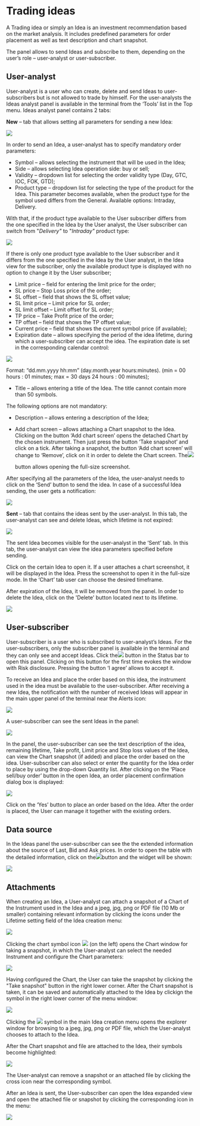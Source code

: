 # Trading ideas

A Trading idea or simply an Idea is an investment recommendation based on the market analysis. It includes predefined parameters for order placement as well as text description and chart snapshot.

The panel allows to send Ideas and subscribe to them, depending on the user’s role – user-analyst or user-subscriber.

## **User-analyst**

User-analyst is a user who can create, delete and send Ideas to user-subscribers but is not allowed to trade by himself. For the user-analysts the Ideas analyst panel is available in the terminal from the ‘Tools’ list in the Top menu. Ideas analyst panel contains 2 tabs:

**New** – ​tab that allows setting all parameters for sending a new Idea:

![](<../.gitbook/assets/trading-ideas-new (2) (2) (1).png>)

In order to send an Idea, a user-analyst has to specify mandatory order parameters:

* Symbol – allows selecting the instrument that will be used in the Idea;
* Side – allows selecting Idea operation side: buy or sell;
* Validity – dropdown list for selecting the order validity type (Day, GTC, IOC, FOK, GTD);
* Product type – dropdown list for selecting the type of the product for the Idea. This parameter becomes available, when the product type for the symbol used differs from the General. Available options: Intraday, Delivery.

With that, if the product type available to the User subscriber differs from the one specified in the Idea by the User analyst, the User subscriber can switch from "_Delivery"_ to "_Intraday"_ product type:

![](../.gitbook/assets/selection.png)

If there is only one product type available to the User subscriber and it differs from the one specified in the Idea by the User analyst, in the Idea view for the subscriber, only the available product type is displayed with no option to change it by the User subscriber;

* Limit price – field for entering the limit price for the order;
* SL price – Stop Loss price of the order;
* SL offset – field that shows the SL offset value;
* SL limit price – Limit price for SL order;
* SL limit offset – Limit offset for SL order;
* TP price – Take Profit price of the order;
* TP offset – field that shows the TP offset value;
* Current price – field that shows the current symbol price (if available);
* Expiration date – allows specifying the period of the idea lifetime, during which a user-subscriber can accept the idea. The expiration date is set in the corresponding calendar control:

![](<../.gitbook/assets/calendar-en (2) (2) (1).png>)

Format: “dd.mm.yyyy hh:mm” (day.month.year hours:minutes). (min = 00 hours : 01 minutes; max = 30 days 24 hours : 00 minutes);

* Title – allows entering a title of the Idea. The title cannot contain more than 50 symbols.

The following options are not mandatory:

* Description – allows entering a description of the Idea;&#x20;
*   Add chart screen – allows attaching a Chart snapshot to the Idea. Clicking on the button ‘Add chart screen’ opens the detached Chart by the chosen instrument. Then just press the button ‘Take snapshot’ and click on a tick. After taking a snapshot, the button ‘Add chart screen’ will change to ‘Remove’, click on it in order to delete the Chart screen. The![](<../.gitbook/assets/7 (8).png>)

    button allows opening the full-size screenshot.

After specifying all the parameters of the Idea, the user-analyst needs to click on the ‘Send’ button to send the idea. In case of a successful Idea sending, the user gets a notification:

![](../.gitbook/assets/sent-successfully-new.png)

**Sent** –​ tab that contains the ideas sent by the user-analyst. In this tab, the user-analyst can see and delete Ideas, which lifetime is not expired:

![](<../.gitbook/assets/sent-new (1) (2) (1).png>)

The sent Idea becomes visible for the user-analyst in the ‘Sent’ tab. In this tab, the user-analyst can view the idea parameters specified before sending.

Click on the certain Idea to open it. If a user attaches a chart screenshot, it will be displayed in the Idea. Press the screenshot to open it in the full-size mode. In the ‘Chart’ tab user can choose the desired timeframe.

After expiration of the Idea, it will be removed from the panel. In order to delete the Idea, click on the 'Delete' button located next to its lifetime.

![](<../.gitbook/assets/lifetime-delete (1).png>)

## **User-subscriber**

User-subscriber is a user who is subscribed to user-analyst’s Ideas. For the user-subscribers, only the subscriber panel is available in the terminal and they can only see and accept Ideas. Click the![](<../.gitbook/assets/1 (87).png>) button in the Status bar to open this panel. Clicking on this button for the first time evokes the window with Risk disclosure. Pressing the button ‘I agree’ allows to accept it.

To receive an Idea and place the order based on this idea, the instrument used in the idea must be available to the user-subscriber. After receiving a new Idea, the notification with the number of received Ideas will appear in the main upper panel of the terminal near the Alerts icon:

![](../.gitbook/assets/idea-notification.png)

A user-subscriber can see the sent Ideas in the panel:

![](../.gitbook/assets/ideas.png)

In the panel, the user-subscriber can see the text description of the idea, remaining lifetime, Take profit, Limit price and Stop loss values of the Idea, can view the Chart snapshot (if added) and place the order based on the idea. User-subscriber can also select or enter the quantity for the Idea order to place by using the drop-down Quantity list. After clicking on the ‘Place sell/buy order’ button in the open Idea, an order placement confirmation dialog box is displayed:

![](<../.gitbook/assets/6 (19) (1).png>)

Click on the ‘Yes’ button to place an order based on the Idea. After the order is placed, the User can manage it together with the existing orders.

## Data source <a href="data-source" id="data-source"></a>

In the Ideas panel the user-subscriber can see the the extended information about the source of Last, Bid and Ask prices. In order to open the table with the detailed information, click on the![](<../.gitbook/assets/screenshot\_6 (8).png>)button and the widget will be shown:

![](<../.gitbook/assets/screenshot\_5-kopiya (1) (2) (1).png>)

## Attachments

When creating an Idea, a User-analyst can attach a snapshot of a Chart of the Instrument used in the Idea and a jpeg, jpg, png or PDF file (10 Mb or smaller) containing relevant information by clicking the icons under the Lifetime setting field of the Idea creation menu:

![](<../.gitbook/assets/attachments (1) (2) (1).png>)

Clicking the chart symbol icon ![](../.gitbook/assets/attachment6.png) (on the left) opens the Chart window for taking a snapshot, in which the User-analyst can select the needed Instrument and configure the Chart parameters:

![](<../.gitbook/assets/image (8).png>)

Having configured the Chart, the User can take the snapshot by clicking the "Take snapshot" button in the right lower corner. After the Chart snapshot is taken, it can be saved and automatically attached to the Idea by clickign the symbol in the right lower corner of the menu window:

![](<../.gitbook/assets/image (24).png>)

Clicking the ![](../.gitbook/assets/attachment7.png) symbol in the main Idea creation menu opens the explorer window for browsing to a jpeg, jpg, png or PDF file, which the User-analyst chooses to attach to the Idea.

After the Chart snapshot and file are attached to the Idea, their symbols become highlighted:

![](<../.gitbook/assets/1 (131) (1) (2) (1).png>)

The User-analyst can remove a snapshot or an attached file by clicking the cross icon near the corresponding symbol.

After an Idea is sent, the User-subscriber can open the Idea expanded view and open the attached file or snapshot by clicking the corresponding icon in the menu:

![](<../.gitbook/assets/image (25).png>)
